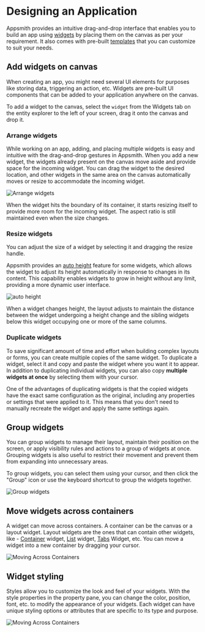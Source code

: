 # Designing an Application


Appsmith provides an intuitive drag-and-drop interface that enables you to build an app using [widgets](/reference/widgets/) by placing them on the canvas as per your requirement. It also comes with pre-built [templates](https://www.appsmith.com/templates) that you can customize to suit your needs.


<VideoEmbed host="youtube" videoId="NB8Btt0aw0g" title="Designing an application using widgets" caption="Designing an application using widgets"/>




## Add widgets on canvas


When creating an app, you might need several UI elements for purposes like storing data, triggering an action, etc. Widgets are pre-built UI components that can be added to your application anywhere on the canvas.


To add a widget to the canvas, select the `widget` from the Widgets tab on the entity explorer to the left of your screen, drag it onto the canvas and drop it.


### Arrange widgets


While working on an app, adding, and placing multiple widgets is easy and intuitive with the drag-and-drop gestures in Appsmith. When you add a new widget, the widgets already present on the canvas move aside and provide space for the incoming widget. You can drag the widget to the desired location, and other widgets in the same area on the canvas automatically moves or resize to accommodate the incoming widget.


![Arrange widgets](</img/arrange-widgets.gif>)




When the widget hits the boundary of its container, it starts resizing itself to provide more room for the incoming widget. The aspect ratio is still maintained even when the size changes.


### Resize widgets


You can adjust the size of a widget by selecting it and dragging the resize handle.


Appsmith provides an [auto height](/reference/widgets#auto-height) feature for some widgets, which allows the widget to adjust its height automatically in response to changes in its content. This capability enables widgets to grow in height without any limit, providing a more dynamic user interface. 

![auto height](</img/auto-height.gif>)

When a widget changes height, the layout adjusts to maintain the distance between the widget undergoing a height change and the sibling widgets below this widget occupying one or more of the same columns.



### Duplicate widgets


To save significant amount of time and effort when building complex layouts or forms, you can create multiple copies of the same widget. To duplicate a widget, select it and copy and paste the widget where you want it to appear. In addition to duplicating individual widgets, you can also copy **multiple widgets at once** by selecting them with your cursor. 


One of the advantages of duplicating widgets is that the copied widgets have the exact same configuration as the original, including any properties or settings that were applied to it. This means that you don't need to manually recreate the widget and apply the same settings again.


## Group widgets


You can group widgets to manage their layout, maintain their position on the screen, or apply visibility rules and actions to a group of widgets at once. Grouping widgets is also useful to restrict their movement and prevent them from expanding into unnecessary areas.


To group widgets, you can select them using your cursor, and then click the "Group" icon or use the keyboard shortcut to group the widgets together.


![Group widgets](</img/group-widgets.gif>)


## Move widgets across containers


A widget can move across containers. A container can be the canvas or a layout widget. Layout widgets are the ones that can contain other widgets, like - [Container](/reference/widgets/container) widget, [List](/reference/widgets/list) widget, [Tabs](/reference/widgets/tabs) Widget, etc. You can move a widget into a new container by dragging your cursor.




![Moving Across Containers](</img/move-widgets.gif>)


## Widget styling


Styles allow you to customize the look and feel of your widgets. With the style properties in the property pane, you can change the color, position, font, etc. to modify the appearance of your widgets. Each widget can have unique styling options or attributes that are specific to its type and purpose.




![Moving Across Containers](</img/style-widgets-2.gif>)


